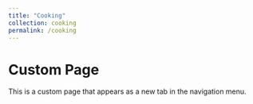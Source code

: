 ```yaml
---
title: "Cooking"
collection: cooking
permalink: /cooking
---
```


# Custom Page

This is a custom page that appears as a new tab in the navigation menu.